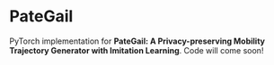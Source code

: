 # PateGail

PyTorch implementation for **PateGail: A Privacy-preserving Mobility Trajectory Generator with Imitation Learning**. Code will come soon!
